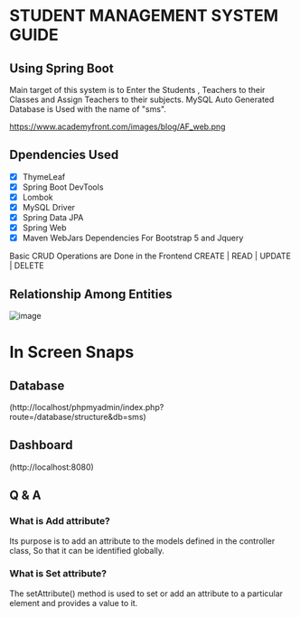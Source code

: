 # STUDENT MANAGEMENT SYSTEM GUIDE
## Using Spring Boot 

Main target of this system is to Enter the Students , Teachers to their Classes and Assign Teachers to their subjects. MySQL Auto Generated Database is Used with the name of "sms".

https://www.academyfront.com/images/blog/AF_web.png




## Dpendencies Used
- [x] ThymeLeaf
- [x] Spring Boot DevTools
- [x] Lombok 
- [x] MySQL Driver 
- [x] Spring Data JPA
- [x] Spring Web
- [x] Maven WebJars Dependencies For Bootstrap 5 and Jquery

Basic CRUD Operations are Done in the Frontend
CREATE | READ | UPDATE | DELETE

## Relationship Among Entities

![image](https://user-images.githubusercontent.com/79799727/156439004-5c98cadb-b75c-4e8e-b767-83b46acade3d.png)


# In Screen Snaps

## Database
(http://localhost/phpmyadmin/index.php?route=/database/structure&db=sms)

## Dashboard
(http://localhost:8080)



## Q & A
### What is Add attribute?
Its purpose is to add an attribute to the models defined in the controller class, So that it can be identified globally. 

### What is Set attribute?
The setAttribute() method is used to set or add an attribute to a particular element and provides a value to it.



